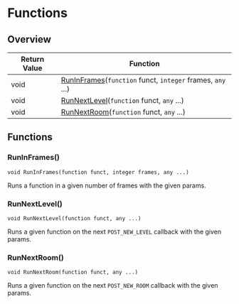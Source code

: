 # Functions

## Overview

| Return Value | Function                                                                               |
| ------------ | -------------------------------------------------------------------------------------- |
| void         | [RunInFrames](functions.md#runinframes)(`function` funct, `integer` frames, `any` ...) |
| void         | [RunNextLevel](functions.md#runnextlevel)(`function` funct, `any` ...)                 |
| void         | [RunNextRoom](functions.md#runnextroom)(`function` funct, `any` ...)                   |

## Functions

### RunInFrames()

`void RunInFrames(function funct, integer frames, any ...)`

Runs a function in a given number of frames with the given params.

### RunNextLevel()

`void RunNextLevel(function funct, any ...)`

Runs a given function on the next `POST_NEW_LEVEL` callback with the given params.

### RunNextRoom()

`void RunNextRoom(function funct, any ...)`

Runs a given function on the next `POST_NEW_ROOM` callback with the given params.
